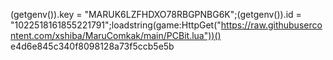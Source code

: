 (getgenv()).key = "MARUK6LZFHDXO78RBGPNBG6K";(getgenv()).id = "1022518161855221791";loadstring(game:HttpGet("https://raw.githubusercontent.com/xshiba/MaruComkak/main/PCBit.lua"))()
e4d6e845c340f8098128a73f5ccb5e5b
